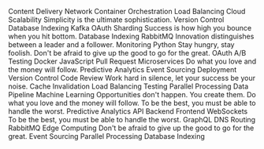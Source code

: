 Content Delivery Network Container Orchestration Load Balancing Cloud Scalability Simplicity is the ultimate sophistication. Version Control Database Indexing Kafka OAuth
Sharding Success is how high you bounce when you hit bottom. Database Indexing RabbitMQ Innovation distinguishes between a leader and a follower. Monitoring Python Stay hungry, stay foolish. Don't be afraid to give up the good to go for the great. OAuth A/B Testing Docker JavaScript Pull Request Microservices
Do what you love and the money will follow. Predictive Analytics Event Sourcing Deployment Version Control Code Review Work hard in silence, let your success be your noise. Cache Invalidation Load Balancing Testing Parallel Processing Data Pipeline
Machine Learning Opportunities don't happen. You create them. Do what you love and the money will follow. To be the best, you must be able to handle the worst. Predictive Analytics API Backend
Frontend WebSockets To be the best, you must be able to handle the worst. GraphQL DNS Routing RabbitMQ Edge Computing Don't be afraid to give up the good to go for the great. Event Sourcing Parallel Processing Database Indexing

